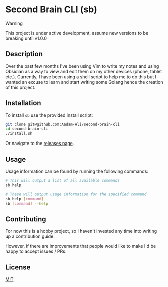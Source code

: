 # Second Brain CLI (sb)

> [!WARNING]
> This project is under active development, assume new versions to be
> breaking until v1.0.0

## Description

Over the past few months I've been using Vim to write my notes and using Obsidian as a way to view and edit them on my other devices (phone, tablet etc.). Currently, I have been using a shell script to help me to do this but I wanted an excuse to learn and start writing some Golang hence the creation of this project.

## Installation

To install `sb` use the provided install script:

```bash
git clone git@github.com:Aadam-Ali/second-brain-cli
cd second-brain-cli
./install.sh
```

Or navigate to the [releases page](https://github.com/Aadam-Ali/second-brain-cli/releases).

## Usage

Usage information can be found by running the following commands:

```bash
# This will output a list of all available commands
sb help

# These will output usage information for the specified command
sb help [command]
sb [command] --help
```

## Contributing

For now this is a hobby project, so I haven't invested any time into writing up a contribution guide.

However, if there are improvements that people would like to make I'd be happy to accept issues / PRs.

## License

[MIT](LICENSE)
